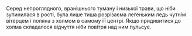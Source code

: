 Серед непроглядного, вранішнього туману і низької трави, що ніби зупинилася в рості, була лише тиша розрізаєма легеньким ледь чутнім вітерцем і поляна з холмом в самому її центрі. Якщо придивитися до холма складалося відчуття ніби повітря над ним пульсує.